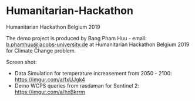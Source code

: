 # Humanitarian-Hackathon
Humanitarian Hackathon Belgium 2019

The demo project is produced by Bang Pham Huu - email: b.phamhuu@jacobs-university.de at Humanitarian Hackathon Belgium 2019 for Climate Change problem.

Screen shot: 
 + Data Simulation for temperature increasement from 2050 - 2100: https://imgur.com/a/fxUJgk4
 + Demo WCPS queries from rasdaman for Sentinel 2: https://imgur.com/a/hxBkrrm
